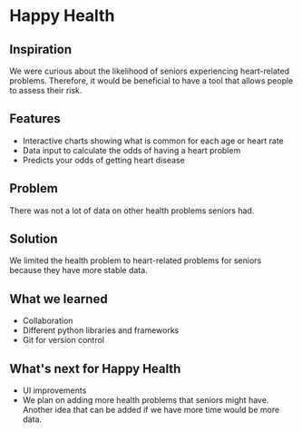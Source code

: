 # Happy Health

## Inspiration 
We were curious about the likelihood of seniors experiencing heart-related problems. Therefore, it would be beneficial to have a tool that allows people to assess their risk.

## Features
* Interactive charts showing what is common for each age or heart rate
* Data input to calculate the odds of having a heart problem 
* Predicts your odds of getting heart disease

## Problem
There was not a lot of data on other health problems seniors had.

## Solution
We limited the health problem to heart-related problems for seniors because they have more stable data.

## What we learned
* Collaboration
* Different python libraries and frameworks
* Git for version control

## What's next for Happy Health
* UI improvements
* We plan on adding more health problems that seniors might have. Another idea that can be added if we have more time would be more data.
